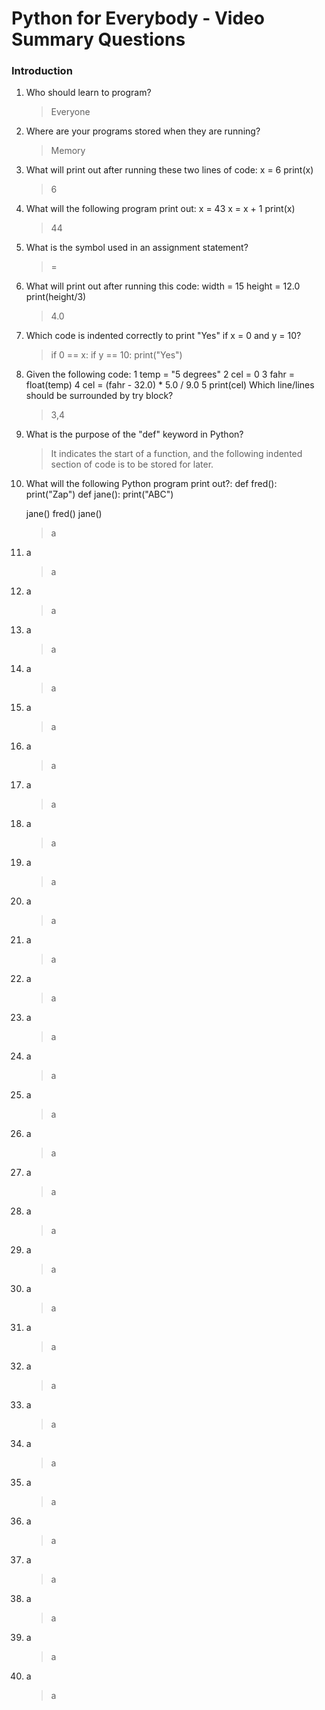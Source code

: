 # Python for Everybody - Video Summary Questions

### Introduction

1. Who should learn to program?
    > Everyone

2. Where are your programs stored when they are running?
    > Memory

3. What will print out after running these two lines of code:
x = 6
print(x)
    > 6

4. What will the following program print out:
x = 43
x = x + 1
print(x)
    > 44

5. What is the symbol used in an assignment statement?
    > =

6. What will print out after running this code:
width = 15
height = 12.0
print(height/3)
    > 4.0

7. Which code is indented correctly to print "Yes" if x = 0 and y = 10?
    > if 0 == x:
        if y == 10:
            print("Yes")

8. Given the following code:
    1  temp = "5 degrees"
    2  cel = 0
    3  fahr = float(temp)
    4  cel = (fahr - 32.0) * 5.0 / 9.0
    5  print(cel)
Which line/lines should be surrounded by try block?
    > 3,4

9. What is the purpose of the "def" keyword in Python?
    > It indicates the start of a function, and the following indented section of code is to be stored for later.

10. What will the following Python program print out?:
    def fred():
        print("Zap")
    def jane():
        print("ABC")

    jane()
    fred()
    jane()
    > a

11. a
    > a

12. a
    > a

13. a
    > a

14. a
    > a

15. a
    > a

16. a
    > a

17. a
    > a

18. a
    > a

5. a
    > a

5. a
    > a

5. a
    > a

5. a
    > a

5. a
    > a

5. a
    > a

5. a
    > a

5. a
    > a

5. a
    > a

5. a
    > a

5. a
    > a

5. a
    > a

5. a
    > a

5. a
    > a

5. a
    > a

5. a
    > a

5. a
    > a

5. a
    > a

5. a
    > a

5. a
    > a

5. a
    > a

5. a
    > a
